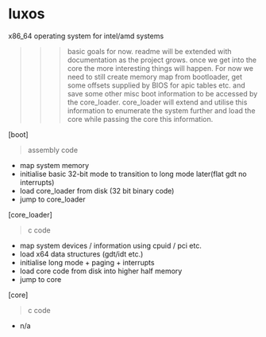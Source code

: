 # luxos
x86_64 operating system for intel/amd systems

>>> basic goals for now. readme will be extended with documentation as the project grows.
>>> once we get into the core the more interesting things will happen. For now
>>> we need to still create memory map from bootloader, get some offsets supplied by BIOS for apic tables etc.
>>> and save some other misc boot information to be accessed by the core_loader.
>>> core_loader will extend and utilise this information to enumerate the system further
>>> and load the core while passing the core this information.

[boot]
> assembly code
  - map system memory
  - initialise basic 32-bit mode to transition to long mode later(flat gdt no interrupts)
  - load core_loader from disk (32 bit binary code)
  - jump to core_loader

[core_loader]
> c code
  - map system devices / information using cpuid / pci etc.
  - load x64 data structures (gdt/idt etc.)
  - initialise long mode + paging + interrupts
  - load core code from disk into higher half memory
  - jump to core
  
[core]
> c code
  - n/a
